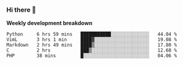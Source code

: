 ### Hi there 👋


**Weekly development breakdown**

<!--START_SECTION:waka-->
```text
Python     6 hrs 59 mins   ███████████░░░░░░░░░░░░░░   44.04 % 
VimL       3 hrs 1 min     ████▓░░░░░░░░░░░░░░░░░░░░   19.08 % 
Markdown   2 hrs 49 mins   ████▒░░░░░░░░░░░░░░░░░░░░   17.80 % 
C          2 hrs           ███▒░░░░░░░░░░░░░░░░░░░░░   12.68 % 
PHP        38 mins         █░░░░░░░░░░░░░░░░░░░░░░░░   04.06 % 
```
<!--END_SECTION:waka-->
